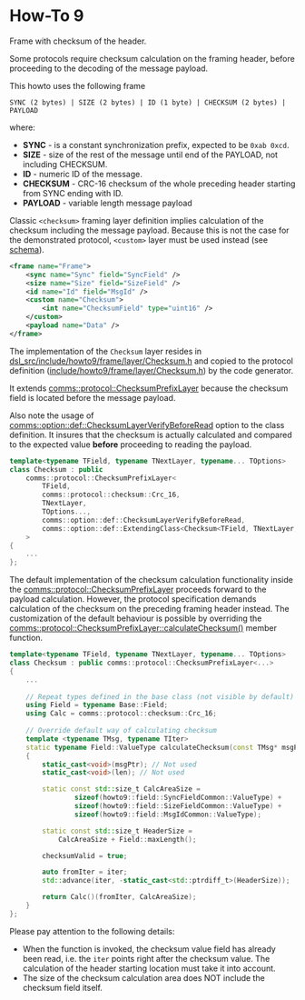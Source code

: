 # How-To 9
Frame with checksum of the header.

Some protocols require checksum calculation on the framing header, before proceeding
to the decoding of the message payload.

This howto uses the following frame
```
SYNC (2 bytes) | SIZE (2 bytes) | ID (1 byte) | CHECKSUM (2 bytes) | PAYLOAD 
```
where:

- **SYNC** - is a constant synchronization prefix, expected to be `0xab 0xcd`.
- **SIZE** - size of the rest of the message until end of the PAYLOAD, not including CHECKSUM.
- **ID** - numeric ID of the message.
- **CHECKSUM** - CRC-16 checksum of the whole preceding header starting from SYNC ending with ID.
- **PAYLOAD** - variable length message payload

Classic `<checksum>` framing layer definition implies calculation of the checksum including the message 
payload. Because this is not the case for the demonstrated protocol, `<custom>` layer must be used instead
(see [schema](dsl/schema.xml)).

```xml
<frame name="Frame">
    <sync name="Sync" field="SyncField" />
    <size name="Size" field="SizeField" />
    <id name="Id" field="MsgId" />
    <custom name="Checksum">
        <int name="ChecksumField" type="uint16" />
    </custom>   
    <payload name="Data" />
</frame>
```

The implementation of the `Checksum` layer resides in 
[dsl_src/include/howto9/frame/layer/Checksum.h](dsl_src/include/howto9/frame/layer/Checksum.h)
and copied to the protocol definition 
([include/howto9/frame/layer/Checksum.h](include/howto9/frame/layer/Checksum.h)) 
by the code generator.

It extends [comms::protocol::ChecksumPrefixLayer](https://commschamp.github.io/comms_doc/classcomms_1_1protocol_1_1ChecksumPrefixLayer.html)
because the checksum field is located before the message payload.

Also note the usage of 
[comms::option::def::ChecksumLayerVerifyBeforeRead](https://commschamp.github.io/comms_doc/structcomms_1_1option_1_1def_1_1ChecksumLayerVerifyBeforeRead.html) 
option to the class definition. It insures that 
the checksum is actually calculated and compared to the expected value **before** proceeding to reading the payload.
```cpp
template<typename TField, typename TNextLayer, typename... TOptions>
class Checksum : public
    comms::protocol::ChecksumPrefixLayer<
        TField,
        comms::protocol::checksum::Crc_16, 
        TNextLayer,
        TOptions...,
        comms::option::def::ChecksumLayerVerifyBeforeRead,
        comms::option::def::ExtendingClass<Checksum<TField, TNextLayer, TOptions...> >
    >
{
    ...
};
```

The default implementation of the checksum calculation functionality inside the 
[comms::protocol::ChecksumPrefixLayer](https://commschamp.github.io/comms_doc/classcomms_1_1protocol_1_1ChecksumPrefixLayer.html)
proceeds forward to the payload calculation. However, the protocol specification demands calculation of the checksum on
the preceding framing header instead. The customization of the default behaviour is possible by overriding the 
[comms::protocol::ChecksumPrefixLayer::calculateChecksum()](https://commschamp.github.io/comms_doc/classcomms_1_1protocol_1_1ChecksumPrefixLayer.html) member function.
```cpp
template<typename TField, typename TNextLayer, typename... TOptions>
class Checksum : public comms::protocol::ChecksumPrefixLayer<...>
{
    ...
    
    // Repeat types defined in the base class (not visible by default)
    using Field = typename Base::Field; 
    using Calc = comms::protocol::checksum::Crc_16;
 
    // Override default way of calculating checksum
    template <typename TMsg, typename TIter>
    static typename Field::ValueType calculateChecksum(const TMsg* msgPtr, TIter& iter, std::size_t len, bool& checksumValid)
    {
        static_cast<void>(msgPtr); // Not used
        static_cast<void>(len); // Not used

        static const std::size_t CalcAreaSize = 
                sizeof(howto9::field::SyncFieldCommon::ValueType) + 
                sizeof(howto9::field::SizeFieldCommon::ValueType) + 
                sizeof(howto9::field::MsgIdCommon::ValueType);

        static const std::size_t HeaderSize = 
            CalcAreaSize + Field::maxLength();

        checksumValid = true;

        auto fromIter = iter;
        std::advance(iter, -static_cast<std::ptrdiff_t>(HeaderSize));

        return Calc()(fromIter, CalcAreaSize);
    }  
};
```
Please pay attention to the following details:

- When the function is invoked, the checksum value field has already been read, i.e. the `iter` 
points right after the checksum value. The calculation of the header starting location must take 
it into account.
- The size of the checksum calculation area does NOT include the checksum field itself.
